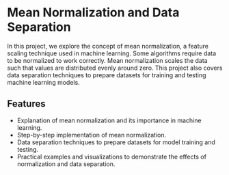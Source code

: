 # Mean Normalization and Data Separation

In this project, we explore the concept of mean normalization, a feature scaling technique used in machine learning. Some algorithms require data to be normalized to work correctly. Mean normalization scales the data such that values are distributed evenly around zero. This project also covers data separation techniques to prepare datasets for training and testing machine learning models.

## Features
- Explanation of mean normalization and its importance in machine learning.
- Step-by-step implementation of mean normalization.
- Data separation techniques to prepare datasets for model training and testing.
- Practical examples and visualizations to demonstrate the effects of normalization and data separation.

